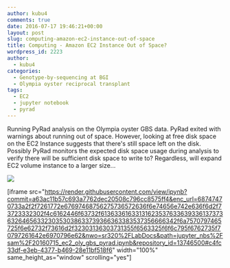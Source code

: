 ```yaml
---
author: kubu4
comments: true
date: 2016-07-17 19:46:21+00:00
layout: post
slug: computing-amazon-ec2-instance-out-of-space
title: Computing - Amazon EC2 Instance Out of Space?
wordpress_id: 2223
author:
  - kubu4
categories:
  - Genotype-by-sequencing at BGI
  - Olympia oyster reciprocal transplant
tags:
  - EC2
  - jupyter notebook
  - pyrad
---
```


Running PyRad analysis on the Olympia oyster GBS data. PyRad exited with warnings about running out of space. However, looking at free disk space on the EC2 Instance suggests that there's still space left on the disk. Possibly PyRad monitors the expected disk space usage during analysis to verify there will be sufficient disk space to write to? Regardless, will expand EC2 volume instance to a larger size...

[![](http://eagle.fish.washington.edu/Arabidopsis/20160717_ec2_out_of_space.png)](http://eagle.fish.washington.edu/Arabidopsis/20160717_ec2_out_of_space.png)

[iframe src="https://render.githubusercontent.com/view/ipynb?commit=a63ac11b57c693a7762dec20508c796cc8575ff4&enc_url=68747470733a2f2f7261772e67697468756275736572636f6e74656e742e636f6d2f73723332302f4c6162446f63732f613633616331316235376336393361373736326465633230353038633739366363383537356666342f6a7570797465725f6e62732f73616d2f32303136303731355f6563325f6f6c795f6762735f70797261642e6970796e62&nwo=sr320%2FLabDocs&path=jupyter_nbs%2Fsam%2F20160715_ec2_oly_gbs_pyrad.ipynb&repository_id=13746500#c4fc33df-e3eb-4377-b469-28e11bf518f6" width="100%" same_height_as="window" scrolling="yes"]




